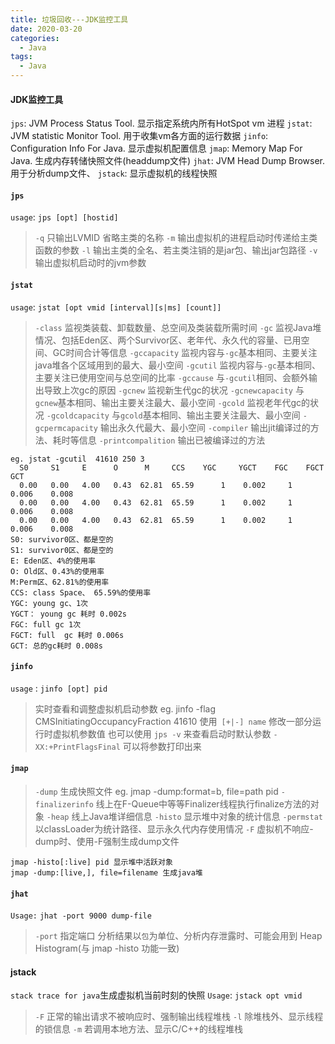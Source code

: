 ```yaml
---
title: 垃圾回收---JDK监控工具
date: 2020-03-20
categories:
  - Java
tags:
  - Java
---
```

#### JDK监控工具

`jps`: JVM Process Status Tool. 显示指定系统内所有HotSpot vm 进程
`jstat`: JVM statistic Monitor Tool. 用于收集vm各方面的运行数据
`jinfo`: Configuration Info For Java. 显示虚拟机配置信息
`jmap`: Memory Map For Java. 生成内存转储快照文件(headdump文件)
`jhat`: JVM Head Dump Browser. 用于分析dump文件、
`jstack`: 显示虚拟机的线程快照

#### `jps`
`usage`: `jps [opt] [hostid]`
> `-q` 只输出LVMID 省略主类的名称
> `-m` 输出虚拟机的进程启动时传递给主类函数的参数
> `-l` 输出主类的全名、若主类注销的是jar包、输出jar包路径
> `-v` 输出虚拟机启动时的jvm参数

#### `jstat` 
`usage`: `jstat [opt vmid [interval][s|ms] [count]]`
> `-class` 监视类装载、卸载数量、总空间及类装载所需时间
> `-gc` 监视Java堆情况、包括Eden区、两个Survivor区、老年代、永久代的容量、已用空间、GC时间合计等信息
> `-gccapacity` 监视内容与`-gc`基本相同、主要关注java堆各个区域用到的最大、最小空间
> `-gcutil`  监视内容与`-gc`基本相同、主要关注已使用空间与总空间的比率
> `-gccause` 与`-gcutil`相同、会额外输出导致上次gc的原因
> `-gcnew` 监视新生代gc的状况
> `-gcnewcapacity` 与`gcnew`基本相同、输出主要关注最大、最小空间
> `-gcold` 监视老年代gc的状况
> `-gcoldcapacity` 与`gcold`基本相同、输出主要关注最大、最小空间
> `-gcpermcapacity` 输出永久代最大、最小空间
> `-compiler`  输出jit编译过的方法、耗时等信息
> `-printcompalition` 输出已被编译过的方法
```
eg. jstat -gcutil  41610 250 3
  S0     S1     E      O      M     CCS    YGC     YGCT    FGC    FGCT     GCT   
  0.00   0.00   4.00   0.43  62.81  65.59      1    0.002     1    0.006    0.008
  0.00   0.00   4.00   0.43  62.81  65.59      1    0.002     1    0.006    0.008
  0.00   0.00   4.00   0.43  62.81  65.59      1    0.002     1    0.006    0.008
S0: survivor0区、都是空的
S1: survivor0区、都是空的
E: Eden区、4%的使用率
O: Old区、0.43%的使用率
M:Perm区、62.81%的使用率
CCS: class Space、 65.59%的使用率
YGC: young gc、1次
YGCT： young gc 耗时 0.002s
FGC: full gc 1次
FGCT: full  gc 耗时 0.006s
GCT: 总的gc耗时 0.008s
```

#### `jinfo` 
`usage` : `jinfo [opt] pid`
> 实时查看和调整虚拟机启动参数
eg.  jinfo -flag CMSInitiatingOccupancyFraction 41610
> 使用` [+|-] name` 修改一部分运行时虚拟机参数值
> 也可以使用 `jps -v` 来查看启动时默认参数
> `-XX:+PrintFlagsFinal` 可以将参数打印出来

#### `jmap` 
> `-dump` 生成快照文件
eg. jmap -dump:format=b, file=path pid
> `-finalizerinfo` 线上在F-Queue中等等Finalizer线程执行finalize方法的对象
> `-heap` 线上Java堆详细信息
> `-histo` 显示堆中对象的统计信息
> `-permstat` 以classLoader为统计路径、显示永久代内存使用情况
> `-F` 虚拟机不响应-dump时、使用-F强制生成dump文件
```
jmap -histo[:live] pid 显示堆中活跃对象
jmap -dump:[live,], file=filename 生成java堆
```

#### `jhat`
`Usage:` `jhat -port 9000 dump-file`
> `-port` 指定端口
分析结果以`包`为单位、分析内存泄露时、可能会用到 Heap Histogram(与 jmap -histo 功能一致)

#### jstack 
`stack trace for java`生成虚拟机当前时刻的快照
`Usage`: `jstack opt vmid`
> `-F` 正常的输出请求不被响应时、强制输出线程堆栈
> `-l` 除堆栈外、显示线程的锁信息
> `-m` 若调用本地方法、显示C/C++的线程堆栈
